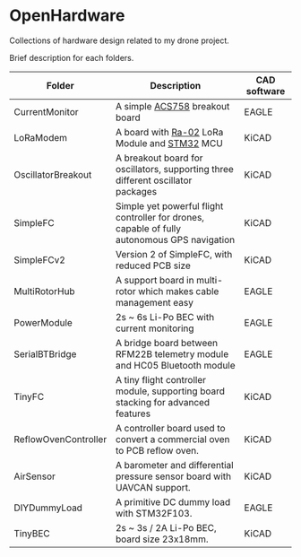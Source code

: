 # OpenHardware
Collections of hardware design related to my drone project.

Brief description for each folders.

| Folder | Description | CAD software |
|---|---|---|
| CurrentMonitor | A simple [ACS758](https://www.allegromicro.com/en/Products/Current-Sensor-ICs/Fifty-To-Two-Hundred-Amp-Integrated-Conductor-Sensor-ICs/ACS758.aspx) breakout board | EAGLE |
| LoRaModem | A board with [Ra-02](http://wiki.ai-thinker.com/_media/lora/docs/c048ps01a1_ra-02_product_specification_v1.1.pdf) LoRa Module and [STM32](https://www.st.com/en/microcontrollers/stm32f103cb.html) MCU | KiCAD |
| OscillatorBreakout | A breakout board for oscillators, supporting three different oscillator packages | KiCAD |
| SimpleFC | Simple yet powerful flight controller for drones, capable of fully autonomous GPS navigation | KiCAD |
| SimpleFCv2 | Version 2 of SimpleFC, with reduced PCB size | KiCAD |
| MultiRotorHub | A support board in multi-rotor which makes cable management easy | EAGLE |
| PowerModule  | 2s ~ 6s Li-Po BEC with current monitoring |EAGLE  |
| SerialBTBridge | A bridge board between RFM22B telemetry module and HC05 Bluetooth module | EAGLE |
| TinyFC | A tiny flight controller module, supporting board stacking for advanced features | KiCAD |
| ReflowOvenController | A controller board used to convert a commercial oven to PCB reflow oven. | KiCAD |
| AirSensor | A barometer and differential pressure sensor board with UAVCAN support. | KiCAD |
| DIYDummyLoad | A primitive DC dummy load with STM32F103. | EAGLE |
| TinyBEC | 2s ~ 3s / 2A Li-Po BEC, board size 23x18mm. | KiCAD |
